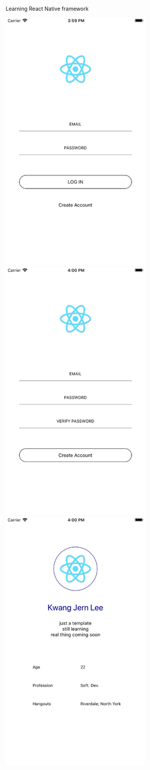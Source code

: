 Learning React Native framework

<img src="https://github.com/jernli/RunBud/blob/master/screenshots/loginpage.png" width="372" height="660">
<img src="https://github.com/jernli/RunBud/blob/master/screenshots/registerpage.png" width="372" height="660">
<img src="https://github.com/jernli/RunBud/blob/master/screenshots/profilepage.png" width="372" height="660">
